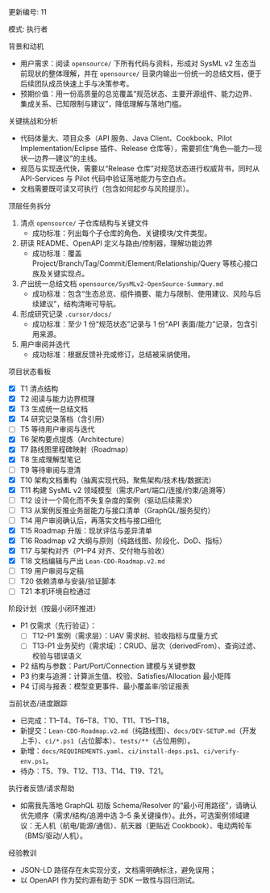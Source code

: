 更新编号: 11

模式: 执行者

背景和动机
- 用户需求：阅读 `opensource/` 下所有代码与资料，形成对 SysML v2 生态当前现状的整体理解，并在 `opensource/` 目录内输出一份统一的总结文档，便于后续团队成员快速上手与决策参考。
- 预期价值：用一份高质量的总览覆盖“规范状态、主要开源组件、能力边界、集成关系、已知限制与建议”，降低理解与落地门槛。

关键挑战和分析
- 代码体量大、项目众多（API 服务、Java Client、Cookbook、Pilot Implementation/Eclipse 插件、Release 仓库等），需要抓住“角色—能力—现状—边界—建议”的主线。
- 规范与实现迭代快，需要以“Release 仓库”对规范状态进行权威背书，同时从 API-Services 与 Pilot 代码中验证落地能力与空白点。
- 文档需要既可读又可执行（包含如何起步与风险提示）。

顶层任务拆分
1) 清点 `opensource/` 子仓库结构与关键文件
   - 成功标准：列出每个子仓库的角色、关键模块/文件类型。
2) 研读 README、OpenAPI 定义与路由/控制器，理解功能边界
   - 成功标准：覆盖 Project/Branch/Tag/Commit/Element/Relationship/Query 等核心接口族及关键实现点。
3) 产出统一总结文档 `opensource/SysMLv2-OpenSource-Summary.md`
   - 成功标准：包含“生态总览、组件摘要、能力与限制、使用建议、风险与后续建议”，结构清晰可导航。
4) 形成研究记录 `.cursor/docs/`
   - 成功标准：至少 1 份“规范状态”记录与 1 份“API 表面/能力”记录，包含引用来源。
5) 用户审阅并迭代
   - 成功标准：根据反馈补充或修订，总结被采纳使用。

项目状态看板
- [x] T1 清点结构
- [x] T2 阅读与能力边界梳理
- [x] T3 生成统一总结文档
- [x] T4 研究记录落档（含引用）
- [ ] T5 等待用户审阅与迭代
- [x] T6 架构要点提炼（Architecture）
- [x] T7 路线图里程碑映射（Roadmap）
- [x] T8 生成理解型笔记
- [ ] T9 等待审阅与澄清
- [x] T10 架构文档重构（抽离实现代码，聚焦架构/技术栈/数据流）
- [x] T11 构建 SysML v2 领域模型（需求/Part/端口/连接/约束/追溯等）
- [ ] T12 设计一个简化而不失复杂度的案例（驱动后续需求）
- [ ] T13 从案例反推业务层能力与接口清单（GraphQL/服务契约）
- [ ] T14 用户审阅确认后，再落实文档与接口细化
- [x] T15 Roadmap 升版：现状评估与差异清单
- [x] T16 Roadmap v2 大纲与原则（纯路线图、阶段化、DoD、指标）
- [x] T17 与架构对齐（P1–P4 对齐、交付物与验收）
- [x] T18 文档编辑与产出 `Lean-CDO-Roadmap.v2.md`
- [ ] T19 用户审阅与定稿
- [ ] T20 依赖清单与安装/验证脚本
- [ ] T21 本机环境自检通过

阶段计划（按最小闭环推进）
- P1 仅需求（先行验证）：
  - [ ] T12-P1 案例（需求层）：UAV 需求树、验收指标与度量方式
  - [ ] T13-P1 业务契约（需求域）：CRUD、层次（derivedFrom）、查询过滤、校验与错误语义
- P2 结构与参数：Part/Port/Connection 建模与关键参数
- P3 约束与追溯：计算派生值、校验、Satisfies/Allocation 最小矩阵
- P4 订阅与报表：模型变更事件、最小覆盖率/验证报表

当前状态/进度跟踪
- 已完成：T1–T4、T6–T8、T10、T11、T15–T18。
- 新提交：`Lean-CDO-Roadmap.v2.md`（纯路线图）、`docs/DEV-SETUP.md`（开发上手）、`ci/*.ps1`（占位脚本）、`tests/**`（占位用例）。
- 新增：`docs/REQUIREMENTS.yaml`、`ci/install-deps.ps1`、`ci/verify-env.ps1`。
- 待办：T5、T9、T12、T13、T14、T19、T21。

执行者反馈/请求帮助
- 如需我先落地 GraphQL 初版 Schema/Resolver 的“最小可用路径”，请确认优先顺序（需求/结构/追溯中选 3–5 条关键操作）。此外，可选案例领域建议：无人机（航电/能源/通信）、航天器（更贴近 Cookbook）、电动两轮车（BMS/驱动/人机）。

经验教训
- JSON-LD 路径存在未实现分支，文档需明确标注，避免误用；
- 以 OpenAPI 作为契约源有助于 SDK 一致性与回归测试。


